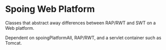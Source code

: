 Spoing Web Platform
===================

Classes that abstract away differences between RAP/RWT and SWT on a Web platform.

Dependent on spoingPlatformAll, RAP/RWT, and a servlet container such as Tomcat.